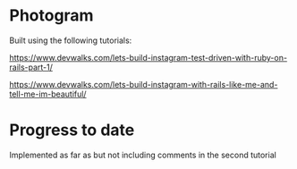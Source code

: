# Photogram

Built using the following tutorials:

https://www.devwalks.com/lets-build-instagram-test-driven-with-ruby-on-rails-part-1/


https://www.devwalks.com/lets-build-instagram-with-rails-like-me-and-tell-me-im-beautiful/


Progress to date
================
Implemented as far as but not including comments in the second tutorial
